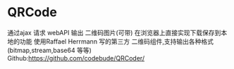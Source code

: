 # QRCode
通过ajax 请求 webAPI 输出 二维码图片(可带) 在浏览器上直接实现下载保存到本地的功能
使用Raffael Herrmann 写的第三方 二维码组件,支持输出各种格式(bitmap,stream,base64 等等)
Github:https://github.com/codebude/QRCoder/
